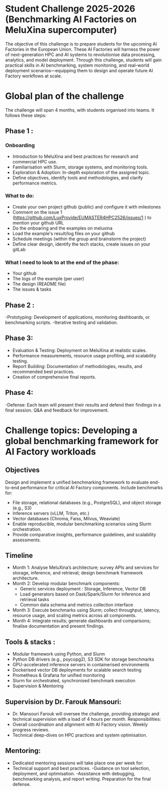 # Student Challenge 2025-2026 (Benchmarking AI Factories on MeluXina supercomputer)

The objective of this challenge is to prepare students for the upcoming AI Factories in the European Union. These AI Factories will harness the power of next-generation HPC and AI systems to revolutionise data processing, analytics, and model deployment. Through this challenge, students will gain practical skills in AI benchmarking, system monitoring, and real-world deployment scenarios—equipping them to design and operate future AI Factory workflows at scale.

# Global plan of the challenge

The challenge will span 4 months, with students organised into teams. It follows these steps:

## Phase 1 :

### Onboarding

- Introduction to MeluXina and best practices for research and commercial HPC use.
- Familiarisation with Slurm, storage systems, and monitoring tools.
- Exploration & Adoption: In-depth exploration of the assigned topic.
- Define objectives, identify tools and methodologies, and clarify performance metrics.

### What to do:

- Create your own project github (public) and configure it with milestones
- Comment on the issue 1 (https://github.com/LuxProvide/EUMASTER4HPC2526/issues/1 ) to mention your github URL
- Do the onboaring and the examples on meluxina
- Load the example's result/log files on your github
- Schedule meetings (within the group and brainstorm the project)
- Define clear design, identify the tech stacks, create issues on your gitLab

### What I need to look to at the end of the phase:

- Your github
- The logs of the example (per user)
- The design (README file)
- The issues & tasks


## Phase 2 :

-Prototyping: Development of applications, monitoring dashboards, or benchmarking scripts.
-Iterative testing and validation.

## Phase 3:

- Evaluation & Testing: Deployment on MeluXina at realistic scales.
- Performance measurements, resource usage profiling, and scalability testing.
- Report Building: Documentation of methodologies, results, and recommended best practices.
- Creation of comprehensive final reports.

## Phase 4:

-Defense: Each team will present their results and defend their findings in a final session.
Q&A and feedback for improvement.

# Challenge topics: Developing a global benchmarking framework for AI Factory workloads

## Objectives

Design and implement a unified benchmarking framework to evaluate end-to-end performance for critical AI Factory components.
Include benchmarks for:

- File storage, relational databases (e.g., PostgreSQL), and object storage (e.g., S3)
- Inference servers (vLLM, Triton, etc.)
- Vector databases (Chroma, Faiss, Milvus, Weaviate)
- Enable reproducible, modular benchmarking scenarios using Slurm orchestration.
- Provide comparative insights, performance guidelines, and scalability assessments.

## Timeline

- Month 1: Analyse MeluXina’s architecture; survey APIs and services for storage, inference, and retrieval; design benchmark framework architecture.
- Month 2: Develop modular benchmark components:
    - Generic services deployment : Storage, Inference, Vector DB
    - Load generators based on Dask/Spark/Slurm for inference and retrieval tasks
    - Common data schema and metrics collection interface
- Month 3: Execute benchmarks using Slurm; collect throughput, latency, resource usage, and scaling metrics across all components.
- Month 4: Integrate results; generate dashboards and comparisons; finalise documentation and present findings.

## Tools & stacks :

- Modular framework using Python, and Slurm
- Python DB drivers (e.g., psycopg2), S3 SDK for storage benchmarks
- GPU-accelerated inference servers in containerised environments
- Dockerised vector DB deployments for scalable search testing
- Prometheus & Grafana for unified monitoring
- Slurm for orchestrated, synchronised benchmark execution
- Supervision & Mentoring

## Supervision by Dr. Farouk Mansouri:

- Dr. Mansouri Farouk will oversee the challenge, providing strategic and technical supervision with a load of 4 hours per month.
Responsibilities:
- Overall coordination and alignment with AI Factory vision.
Weekly progress reviews.
- Technical deep-dives on HPC practices and system optimisation.


## Mentoring:

- Dedicated mentoring sessions will take place one per week for:
- Technical support and best practices.
-Guidance on tool selection, deployment, and optimisation.
-Assistance with debugging, benchmarking analysis, and report writing.
Preparation for the final defense.
